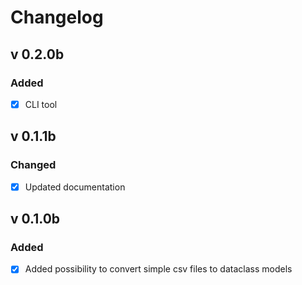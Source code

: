 # Changelog

## v 0.2.0b
### Added
 - [x] CLI tool

## v 0.1.1b
### Changed
- [x] Updated documentation
 
## v 0.1.0b
### Added
- [x] Added possibility to convert simple csv files to dataclass models
